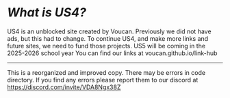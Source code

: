 # *What is US4?*
US4 is an unblоcked site created by Voucan. Previously we did not have ads, but this had to change. To continue US4, and make more links and future sites, we need to fund those projects. US5 will be coming in the 2025-2026 school year
You can find our links at voucan.github.io/link-hub
_____________________________________________________
This is a reorganized and improved copy. There may be errors in code directory. If you find any errors please report them to our discord at https://discord.com/invite/VDA8Ngx38Z
